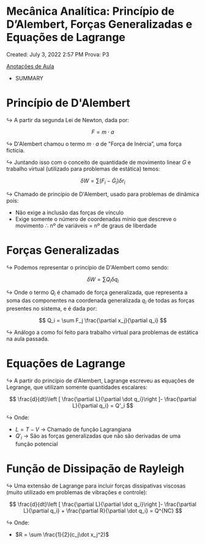 # Mecânica Analítica: Princípio de D’Alembert, Forças Generalizadas e Equações de Lagrange

Created: July 3, 2022 2:57 PM
Prova: P3

[Anotações de Aula](Meca%CC%82nica%20Anali%CC%81tica%20Princi%CC%81pio%20de%20D%E2%80%99Alembert,%20For%202b488e2857e64bfa92d13a6f38990ef9/Anotac%CC%A7o%CC%83es%20de%20Aula%202a9428d0347e4bf89c81efb25f04c5db.md)

- SUMMARY
    
    

# Princípio de D'Alembert

$\hookrightarrow$ A partir da segunda Lei de Newton, dada por:

$$
F = m\cdot a
$$

$\hookrightarrow$ D'Alembert chamou o termo $m\cdot a$ de "Força de Inércia”, uma força fictícia.

$\hookrightarrow$ Juntando isso com o conceito de quantidade de movimento linear $G$ e trabalho virtual (utilizado para problemas de estática) temos:

$$
\delta W = \sum (F_i - \dot G_i)\delta r_i
$$

$\hookrightarrow$ Chamado de princípio de D'Alembert, usado para problemas de dinâmica pois:

- Não exige a inclusão das forças de vínculo
- Exige somente o número de coordenadas mínio que descreve o movimento $\therefore$ nº de variáveis = nº de graus de liberdade

# Forças Generalizadas

$\hookrightarrow$ Podemos representar o princípio de D'Alembert como sendo:

$$
\delta W = \sum Q_i \delta q_i
$$

$\hookrightarrow$ Onde o termo $Q_i$ é chamado de força generalizada, que representa a soma das componentes na coordenada generalizada $q_i$ de todas as forças presentes no sistema, e é dada por:

$$
Q_i = \sum F_j \frac{\partial x_j}{\partial q_i}
$$

$\hookrightarrow$ Análogo a como foi feito para trabalho virtual para problemas de estática na aula passada.

# Equações de Lagrange

$\hookrightarrow$ A partir do princípio de d'Alembert, Lagrange escreveu as equações de Legrange, que utilizam somente quantidades escalares:

$$
\frac{d}{dt}\left [ \frac{\partial L}{\partial \dot q_i}\right ]- \frac{\partial L}{\partial q_i} = Q'_i
$$

$\hookrightarrow$ Onde:

- $L = T - V$ → Chamado de função Lagrangiana
- $Q'_i$ → São as forças generalizadas que não são derivadas de uma função potencial

# Função de Dissipação de Rayleigh

$\hookrightarrow$ Uma extensão de Lagrange para incluir forças dissipativas viscosas (muito utilizado em problemas de vibrações e controle):

$$
\frac{d}{dt}\left [ \frac{\partial L}{\partial \dot q_i}\right ]- \frac{\partial L}{\partial q_i} + \frac{\partial R}{\partial \dot q_i} = Q^{NC}
$$

$\hookrightarrow$ Onde:

- $R = \sum \frac{1}{2}(c_j\dot x_j^2)$